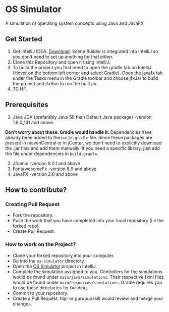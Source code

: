 # OS Simulator
A simulation of operating system concepts using Java and JavaFX

## Get Started
1.  Get IntelliJ IDEA. [Download](https://www.jetbrains.com/idea/download/#section=linux). Scene Builder is integrated into IntelliJ so you don't need to set up anything for that either.
2.  Clone this Repository and open it using IntelliJ.
4.  To build the project you first need to open the gradle tab on IntelliJ. (Hover on the bottom left cornor and select Gradle). Open the javafx tab under the Tasks menu in the Gradle toolbar and choose jfxJar to build the project and jfxRun to run the built jar.
5.  TC HF.


## Prerequisites

1.  Java JDK (prefarably Java SE than Default Java package) -version 1.8.0_161 and above

**Don't worry about these. Gradle would handle it.**
Dependencies have already been added to the `build.gradle` file. Since these packages are present in mavenCentral or in jCenter, we don't need to explicitly download the .jar files and add them manually. If you need a specific library, just add the file under dependencies in `build.gradle`. 

2.  Jfoenix -version 8.0.1 and above
3.  FontawesomeFx -version 8.9 and above
4.  JavaFX -version 2.0 and above


## How to contribute?
### Creating Pull Request
 * Fork the repository.
 * Push the work that you have completed into your local repository (i.e the forked repo).
 * Create Pull Request.
 
### How to work on the Project?
 * Clone your forked repository into your computer.
 * Go into the ```os-simulator``` directory.
 * Open the [OS Simulator](Simulator) project in IntelliJ.
 * Complete the simulation assigned to you. Controllers for the simulations would be found under `main/java/simulations`. Their respective fxml files would be found under `main/resources/simulations`. Gradle requires you to use these directories for building. 
 * Commit to your repository.
 * Create a Pull Request. hlpr or gurupunskill would review and merge your changes.


